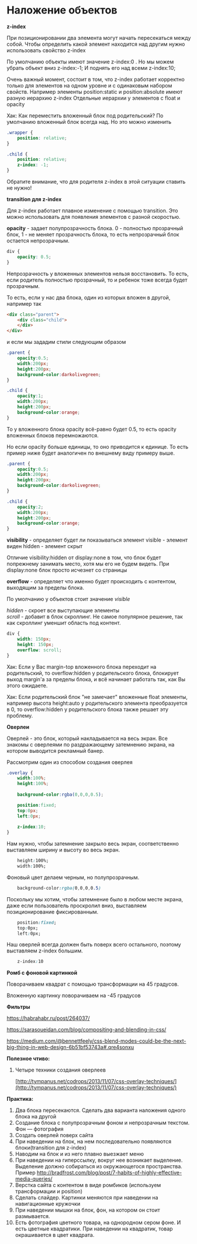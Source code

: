 # Наложение объектов

**z-index**

При позиционировании два элемента могут начать пересекаться между собой. Чтобы определить какой элемент находится над другим нужно использовать свойство z-index

По умолчанию объекты имеют значение z-index:0 . Но мы можем убрать объект вниз
z-index:-1;
И поднять его над всеми z-index:10;

Очень важный момент, состоит в том, что z-index работает корректно только для элементов на одном уровне и с одинаковым набором свойств. Например элементы position:static и position:absolute имеют разную иерархию z-index
Отдельные иерархии у элементов с float и opacity

Хак: Как переместить вложенный блок под родительский? По умолчанию вложенный блок всегда над. Но это можно изменить

```css
.wrapper {
    position: relative;
}

.child {
    position: relative;
    z-index: -1;
}
```

Обратите внимание, что для родителя z-index в этой ситуации ставить не нужно!

**transition для z-index**

Для z-index работает плавное изменение с помощью transition. Это можно использовать для появления элементов с разной скоростью.


**opacity** - задает полупрозрачность блока. 0 - полностью прозрачный блок, 1 - не меняет прозрачность блока, то есть непрозрачный блок остается непрозрачным.

```css
div {
    opacity: 0.5;
}
```
Непрозрачность у вложенных элементов нельзя восстановить. То есть, если родитель полностью прозрачный, то и ребенок тоже всегда будет прозрачным.

То есть, если у нас два блока, один из которых вложен в другой, например так

```html
<div class="parent">
    <div class="child">
    </div>
</div>
```

и если мы зададим стили следующим образом

```css
.parent {
    opacity:0.5;
    width:200px;
    height:200px;
    background-color:darkolivegreen;
}

.child {
    opacity:1;
    width:200px;
    height:200px;
    background-color:orange;    
}
```

То у вложенного блока opacity всё-равно будет 0.5, то есть opacity вложенных блоков перемножаются.

Но если opacity больше единицы, то оно приводится к единице. То есть пример ниже будет аналогичен по внешнему виду примеру выше.

```css
.parent {
    opacity:0.5;
    width:200px;
    height:200px;
    background-color:darkolivegreen;
}

.child {
    opacity:2;
    width:200px;
    height:200px;
    background-color:orange;    
}
```

**visibility** - определяет будет ли показываться элемент
    visible - элемент виден
    hidden - элемент скрыт
    
Отличие visibility:hidden от display:none в том, что блок будет попрежнему занимать место, хотя мы его не будем видеть. При display:none блок просто исчезнет со страницы

**overflow** - определяет что именно будет происходить с контентом, выходящим за пределы блока.

По умолчанию у объектов стоит значение *visible*

*hidden* - скроет все выступающие элементы<BR>
*scroll* - добавит в блок скроллинг. Не самое популярное решение, так как скроллинг уменшит область под контент.

```css
div {
    width: 150px;
    height: 150px;
    overflow: scroll;
}
```

Хак: Если у Вас margin-top вложенного блока переходит на родительский, то overflow:hidden у родительского блока, блокирует выход margin'a за пределы блока, и всё начинает работать так, как Вы этого ожидаете.

Хак: Если родительский блок "не замечает" вложенные float элементы, например высота height:auto у родительского элемента преобразуется в 0, то overflow:hidden у родительского блока также решает эту проблему.

**Оверлеи**

Оверлей - это блок, который накладывается на весь экран. Все знакомы с оверлеями по раздражающему затемнению экрана, на котором выводится рекламный банер.

Рассмотрим один из способом создания оверлея

```css
.overlay {
    width:100%;
    height:100%;
    
    background-color:rgba(0,0,0,0.5);

    position:fixed;
    top:0px;
    left:0px;
   
    z-index:10;
}
```

Нам нужно, чтобы затемнение закрыло весь экран, соответственно выставляем ширину и высоту во весь экран. 
```css
    height:100%;
    width:100%;
```
Фоновый цвет делаем черным, но полупрозрачным.
```css
    background-color:rgba(0,0,0,0.5)
```

Поскольку мы хотим, чтобы затемнение было в любом месте экрана, даже если пользователь проскролил вниз, выставляем позиционирование фиксированным.
```css
    position:fixed;
    top:0px;
    left:0px;
```

Наш оверлей всегда должен быть поверх всего остального, поэтому выставляем z-index большим.
```css
    z-index:10
```

**Ромб с фоновой картинкой**

Поворачиваем квадрат с помощью трансформации на 45 градусов. 

Вложенную картинку поворачиваем на -45 градусов


**Фильтры**

https://habrahabr.ru/post/264037/

https://sarasoueidan.com/blog/compositing-and-blending-in-css/

https://medium.com/@bennettfeely/css-blend-modes-could-be-the-next-big-thing-in-web-design-6b51bf53743a#.qre4sonxu

**Полезное чтиво:**

1. Четыре техники создания оверлеев

    [http://tympanus.net/codrops/2013/11/07/css-overlay-techniques/](http://tympanus.net/codrops/2013/11/07/css-overlay-techniques/)
    

**Практика:**

1. Два блока пересекаются. Сделать два варианта наложения одного блока на другой
2. Создание блока с полупрозрачным фоном и непрозрачным текстом. Фон — фотография
3. Создать оверлей поверх сайта
4. При наведении на блок, на нем последовательно появляются блоки(transition для z-index)
5. Наводим на блок и из него плавно выезжает меню
6. При наведении на гиперссылку, вокруг нее возникает выделение. Выделение должно собираться из окружающегося пространства. Пример http://bradfrost.com/blog/post/7-habits-of-highly-effective-media-queries/
7. Верстка сайта с контентом в виде ромбиков (используем трансформации и position)
8. Сделать слайдер. Картинки меняются при наведении на навигационные кружочки
9. При наведении мышки на блок, фон, на котором он стоит размывается.
10. Есть фотография цветного товара, на однородном сером фоне. И есть цветные квадратики. При наведении на квадратик, товар окрашивается в цвет квадрата.



